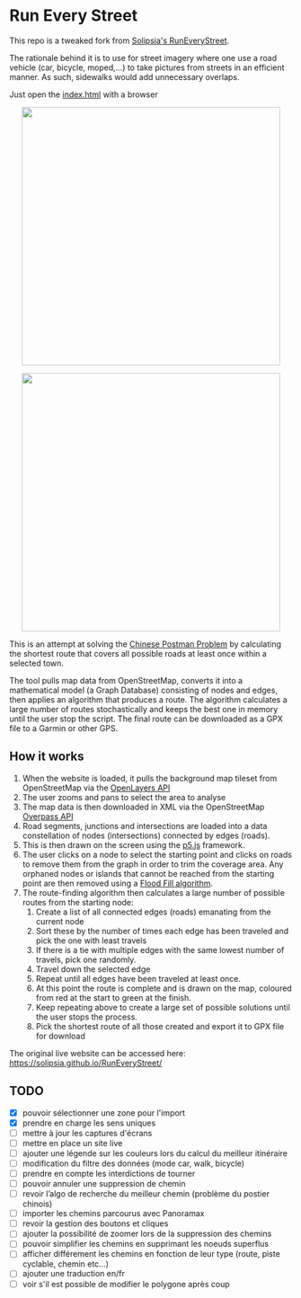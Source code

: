 # Run Every Street

This repo is a tweaked fork from [Solipsia's RunEveryStreet](https://github.com/solipsia/RunEveryStreet).

The rationale behind it is to use for street imagery where one use a road vehicle (car, bicycle, moped,…) to take pictures from streets in an efficient manner. As such, sidewalks would add unnecessary overlaps.

Just open the [index.html](index.html) with a browser

<p align="center">
  <img width="460" src="./docs/Square.png">
</p>
<p align="center">
  <img width="460" src="./docs/DownloadRoute.png">
</p>

This is an attempt at solving the [Chinese Postman Problem](https://en.wikipedia.org/wiki/Route_inspection_problem) by calculating the shortest route that covers all possible roads at least once within a selected town.

The tool pulls map data from OpenStreetMap, converts it into a mathematical model (a Graph Database) consisting of nodes and edges, then applies an algorithm that produces a route. The algorithm calculates a large number of routes stochastically and keeps the best one in memory until the user stop the script. The final route can be downloaded as a GPX file to a Garmin or other GPS.

## How it works

1. When the website is loaded, it pulls the background map tileset from OpenStreetMap via the [OpenLayers API](https://openlayers.org/en/latest/apidoc/)
2. The user zooms and pans to select the area to analyse
3. The map data is then downloaded in XML via the OpenStreetMap [Overpass API](http://overpass-turbo.eu/)
4. Road segments, junctions and intersections are loaded into a data constellation of nodes (intersections) connected by edges (roads).
5. This is then drawn on the screen using the [p5.js](https://p5js.org) framework.
6. The user clicks on a node to select the starting point and clicks on roads to remove them from the graph in order to trim the coverage area. Any orphaned nodes or islands that cannot be reached from the starting point are then removed using a [Flood Fill algorithm](https://en.wikipedia.org/wiki/Flood_fill).
8. The route-finding algorithm then calculates a large number of possible routes from the starting node:
	1. Create a list of all connected edges (roads) emanating from the current node
	2. Sort these by the number of times each edge has been traveled and pick the one with least travels
	3. If there is a tie with multiple edges with the same lowest number of travels, pick one randomly.
	4. Travel down the selected edge
	5. Repeat until all edges have been traveled at least once.
	6. At this point the route is complete and is drawn on the map, coloured from red at the start to green at the finish.
	9. Keep repeating above to create a large set of possible solutions until the user stops the process.
	10. Pick the shortest route of all those created and export it to GPX file for download

The original live website can be accessed here: https://solipsia.github.io/RunEveryStreet/

## TODO
- [x] pouvoir sélectionner une zone pour l'import
- [x] prendre en charge les sens uniques
- [ ] mettre à jour les captures d'écrans
- [ ] mettre en place un site live
- [ ] ajouter une légende sur les couleurs lors du calcul du meilleur itinéraire
- [ ] modification du filtre des données (mode car, walk, bicycle)
- [ ] prendre en compte les interdictions de tourner
- [ ] pouvoir annuler une suppression de chemin
- [ ] revoir l’algo de recherche du meilleur chemin (problème du postier chinois)
- [ ] importer les chemins parcourus avec Panoramax
- [ ] revoir la gestion des boutons et cliques
- [ ] ajouter la possibilité de zoomer lors de la suppression des chemins
- [ ] pouvoir simplifier les chemins en supprimant les noeuds superflus
- [ ] afficher différement les chemins en fonction de leur type (route, piste cyclable, chemin etc...)
- [ ] ajouter une traduction en/fr
- [ ] voir s'il est possible de modifier le polygone après coup
